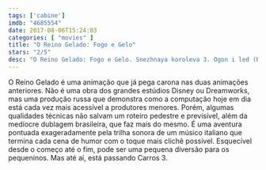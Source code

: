 ```yaml
---
tags: ['cabine']
imdb: "4685554"
date: 2017-08-06T15:24:03
categories: [ "movies" ]
title: "O Reino Gelado: Fogo e Gelo"
stars: "2/5"
desc: "O Reino Gelado: Fogo e Gelo. Snezhnaya koroleva 3. Ogon i led (Russia, 2016). Dirigido por Aleksey Tsitsilin. Escrito por Andrey Korenkov, Robert Lence, Vladimir Nikolaev, Aleksey Tsitsilin, Aleksey Zamyslov. Com Alyson Leigh Rosenfeld (Baby Troll), Ivan Okhlobystin (Orm), Garik Kharlamov (General Arrog), Graham Halstead (Rollan), Olga Zubkova (Babushka Orma)."
---
```

O Reino Gelado é uma animação que já pega carona nas duas animações anteriores. Não é uma obra dos grandes estúdios Disney ou Dreamworks, mas uma produção russa que demonstra como a computação hoje em dia está cada vez mais acessível a produtores menores. Porém, algumas qualidades técnicas não salvam um roteiro pedestre e previsível, além da medíocre dublagem brasileira, que faz mais do mesmo. É uma aventura pontuada exageradamente pela trilha sonora de um músico italiano que termina cada cena de humor com o toque mais clichê possível. Esquecível desde o começo até o fim, pode ser uma pequena diversão para os pequeninos. Mas até aí, está passando Carros 3.
